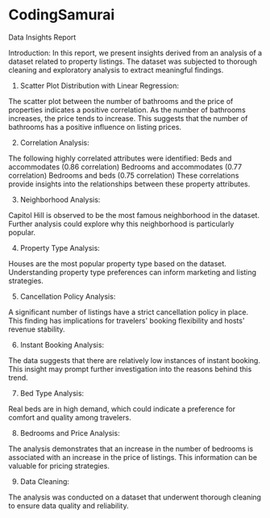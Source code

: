 # CodingSamurai

Data Insights Report

Introduction:
In this report, we present insights derived from an analysis of a dataset related to property listings. The dataset was subjected to thorough cleaning and exploratory analysis to extract meaningful findings.

1. Scatter Plot Distribution with Linear Regression:

The scatter plot between the number of bathrooms and the price of properties indicates a positive correlation. As the number of bathrooms increases, the price tends to increase. This suggests that the number of bathrooms has a positive influence on listing prices.

2. Correlation Analysis:

The following highly correlated attributes were identified:
Beds and accommodates (0.86 correlation)
Bedrooms and accommodates (0.77 correlation)
Bedrooms and beds (0.75 correlation)
These correlations provide insights into the relationships between these property attributes.

3. Neighborhood Analysis:

Capitol Hill is observed to be the most famous neighborhood in the dataset. Further analysis could explore why this neighborhood is particularly popular.

4. Property Type Analysis:

Houses are the most popular property type based on the dataset. Understanding property type preferences can inform marketing and listing strategies.

5. Cancellation Policy Analysis:

A significant number of listings have a strict cancellation policy in place. This finding has implications for travelers' booking flexibility and hosts' revenue stability.

6. Instant Booking Analysis:

The data suggests that there are relatively low instances of instant booking. This insight may prompt further investigation into the reasons behind this trend.

7. Bed Type Analysis:

Real beds are in high demand, which could indicate a preference for comfort and quality among travelers.

8. Bedrooms and Price Analysis:

The analysis demonstrates that an increase in the number of bedrooms is associated with an increase in the price of listings. This information can be valuable for pricing strategies.

9. Data Cleaning:

The analysis was conducted on a dataset that underwent thorough cleaning to ensure data quality and reliability.
